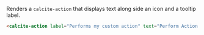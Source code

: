 Renders a `calcite-action` that displays text along side an icon and a tooltip label.

```html
<calcite-action label="Performs my custom action" text="Perform Action!" text-enabled icon="save"></calcite-action>
```
